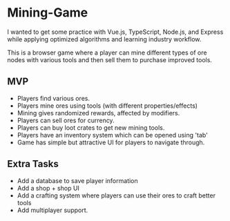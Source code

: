 # Mining-Game
I wanted to get some practice with Vue.js, TypeScript, Node.js, and Express while applying optimized algorithms and learning industry workflow.

This is a browser game where a player can mine different types of ore nodes with various tools and then sell them to purchase improved tools.

## MVP
- Players find various ores.
- Players mine ores using tools (with different properties/effects)
- Mining gives randomized rewards, affected by modifiers.
- Players can sell ores for currency.
- Players can buy loot crates to get new mining tools.
- Players have an inventory system which can be opened using 'tab'
- Game has simple but attractive UI for players to navigate through.

## Extra Tasks
- Add a database to save player information
- Add a shop + shop UI
- Add a crafting system where players can use their ores to craft better tools
- Add multiplayer support.
